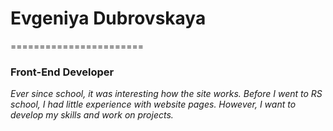 # Evgeniya Dubrovskaya

=======================

### Front-End Developer

*Ever since school, it was interesting how the site works. Before I went to RS school, I had little experience with website pages. However, I want to develop my skills and work on projects.*

